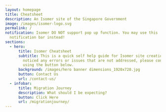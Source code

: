```yaml
---
layout: homepage
title: Cheatsheet
description: An Isomer site of the Singapore Government
image: /images/isomer-logo.svg
permalink: /
notification: Isomer DO NOT support pop up function. You may use this
  notification bar instead!
sections:
  - hero:
      title: Isomer Cheatsheet
      subtitle: This is a quick self help guide for Isomer site creation. If you
        noticed any errors or issues that are not addressed, please contact us
        using the button below.
      background: /images/hero banner dimensions_1920x720.jpg
      button: Contact Us
      url: /contact-us/
  - infobar:
      title: Migration Journey
      description: What should I be expecting?
      button: Click Here
      url: /migrationjourney/
---
```

